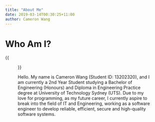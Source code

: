 ```yaml
---
title: "About Me"
date: 2019-03-14T00:30:25+11:00
author: Cameron Wang
---
```

# Who Am I?

{{<figure src="/img/dp4.jpg" height="550px" width="400px">}}

Hello. My name is Cameron Wang (Student ID: 13202320), and I am currently a 2nd Year Student studying a Bachelor of Engineering (Honours) and Diploma in Engineering Practice degree at University of Technology Sydney (UTS).
Due to my love for programming, as my future career, I currently aspire to break into the field of IT and Engineering, working as a software engineer to develop reliable, efficient, secure and high-quality software systems.
